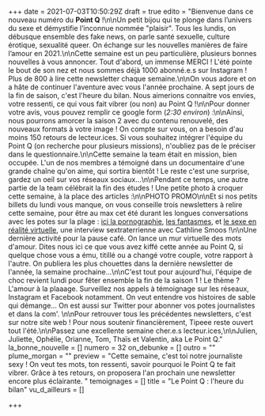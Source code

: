 +++
date = 2021-07-03T10:50:29Z
draft = true
edito = "Bienvenue dans ce nouveau numéro du **Point Q** !\n\nUn petit bijou qui te plonge dans l’univers du sexe et démystifie l’inconnue nommée \"plaisir\". Tous les lundis, on débusque ensemble des fake news, on parle santé sexuelle, culture érotique, sexualité queer. On échange sur les nouvelles manières de faire l’amour en 2021.\n\nCette semaine est un peu particulière, plusieurs bonnes nouvelles à vous annoncer. Tout d'abord, un immense MERCI ! L'été pointe le bout de son nez et nous sommes déjà 1000 abonné.e.s sur Instagram ! Plus de 800 à lire cette newsletter chaque semaine.\n\nOn vous adore et on a hâte de continuer l'aventure avec vous l'année prochaine. A sept jours de la fin de saison, c'est l'heure du bilan. Nous aimerions connaitre vos envies, votre ressenti, ce qui vous fait vibrer (ou non)  au Point Q !\n\nPour donner votre avis, vous pouvez remplir ce google form (_2:30 environ_) :\n\nAinsi, nous pourrons amorcer la saison 2 avec du contenu renouvelé, des nouveaux formats à votre image ! On compte sur vous, on a besoin d'au moins 150 retours de lecteur.ices. Si vous souhaitez intégrer l'équipe du Point Q (on recherche pour plusieurs missions), n'oubliez pas de le préciser dans le questionnaire.\n\nCette semaine la team était en mission, bien occupée. L'un de nos membres a témoigné dans un documentaire d'une grande chaîne qu'on aime, qui sortira bientôt ! Le reste c'est une surprise, gardez un oeil sur vos réseaux sociaux...\n\nPendant ce temps, une autre partie de la team célébrait la fin des études ! Une petite photo à croquer cette semaine, à la place des articles :\n\nPHOTO PROMO\n\nEt si nos petits billets du lundi vous manque, on vous conseille trois newsletters à relire cette semaine, pour être au max cet été durant les longues conversations avec les potes sur la plage : [ici la pornographie](https://lepointq.com/newsletters/just-porn-it/), [les fantasmes](https://lepointq.com/newsletters/au-bout-de-nos-reves/), et [le sexe en réalité virtuelle](https://lepointq.com/articles/21-02/rencontre-avec-cathline-smoos-the-vrsexologist/), une interview sextraterrienne avec Cathline Smoos !\n\nUne dernière activité pour la pause café. On lance un mur virtuelle des mots d'amour. Dites nous ici ce que vous avez kiffé cette année au Point Q, si quelque chose vous a ému, titillé ou a changé votre couple, votre rapport à l'autre. On publiera les plus chouettes dans la dernière newsletter de l'année, la semaine prochaine...\n\nC'est tout pour aujourd'hui, l'équipe de choc revient lundi pour fêter ensemble la fin de la saison 1 ! Le thème ? L'amour à la plaaage. Surveillez nos appels à témoignage sur les réseaux, Instagram et Facebook notamment. On veut entendre vos histoires de sable qui démange... On est aussi sur Twitter pour abonner vos potes journalistes et dans la com'. \n\nPour retrouver tous les précédentes newsletters, c'est sur notre site web ! Pour nous soutenir financièrement, Tipeee reste ouvert tout l'été.\n\nPassez une excellente semaine cher.e.s lecteur.ices,\n\nJulien, Juliette, Ophélie, Orianne, Tom, Thaïs et Valentin, aka Le Point Q."
la_bonne_nouvelle = []
numero = 32
on_debunke = []
outro = ""
plume_morgan = ""
preview = "Cette semaine, c'est toi notre journaliste sexy ! On veut tes mots, ton ressenti, savoir pourquoi le Point Q te fait vibrer. Grâce à tes retours, on proposera l'an prochain une newsletter encore plus éclairante. "
temoignages = []
title = "Le Point Q : l'heure du bilan"
vu_d_ailleurs = []

+++
